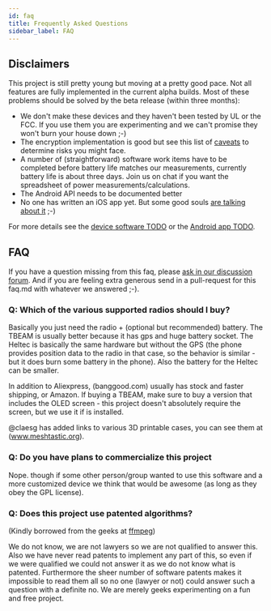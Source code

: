 ```yaml
---
id: faq
title: Frequently Asked Questions
sidebar_label: FAQ
---
```


## Disclaimers

This project is still pretty young but moving at a pretty good pace. Not all features are fully implemented in the current alpha builds.
Most of these problems should be solved by the beta release (within three months):

- We don't make these devices and they haven't been tested by UL or the FCC. If you use them you are experimenting and we can't promise they won't burn your house down ;-)
- The encryption implementation is good but see this list of [caveats](software/crypto.md#summary-of-strengthsweaknesses-of-our-current-implementation) to determine risks you might face.
- A number of (straightforward) software work items have to be completed before battery life matches our measurements, currently battery life is about three days. Join us on chat if you want the spreadsheet of power measurements/calculations.
- The Android API needs to be documented better
- No one has written an iOS app yet. But some good souls [are talking about it](https://github.com/meshtastic/Meshtastic-esp32/issues/14) ;-)

For more details see the [device software TODO](https://github.com/meshtastic/Meshtastic-esp32/blob/master/docs/software/TODO.md) or the [Android app TODO](https://github.com/meshtastic/Meshtastic-Android/blob/master/TODO.md).

## FAQ

If you have a question missing from this faq, please [ask in our discussion forum](https://meshtastic.discourse.group/). And if you are feeling extra generous send in a pull-request for this faq.md with whatever we answered ;-).

### Q: Which of the various supported radios should I buy?

Basically you just need the radio + (optional but recommended) battery. The TBEAM is usually better because it has gps and huge battery socket. The Heltec is basically the same hardware but without the GPS (the phone provides position data to the radio in that case, so the behavior is similar - but it does burn some battery in the phone). Also the battery for the Heltec can be smaller.

In addition to Aliexpress, (banggood.com) usually has stock and faster shipping, or Amazon. If buying a TBEAM, make sure to buy a version that includes the OLED screen - this project doesn't absolutely require the screen, but we use it if is installed.

@claesg has added links to various 3D printable cases, you can see them at (www.meshtastic.org).

### Q: Do you have plans to commercialize this project

Nope. though if some other person/group wanted to use this software and a more customized device we think that would be awesome (as long as they obey the GPL license).

### Q: Does this project use patented algorithms?

(Kindly borrowed from the geeks at [ffmpeg](http://ffmpeg.org/legal.html))

We do not know, we are not lawyers so we are not qualified to answer this. Also we have never read patents to implement any part of this, so even if we were qualified we could not answer it as we do not know what is patented. Furthermore the sheer number of software patents makes it impossible to read them all so no one (lawyer or not) could answer such a question with a definite no. We are merely geeks experimenting on a fun and free project.

